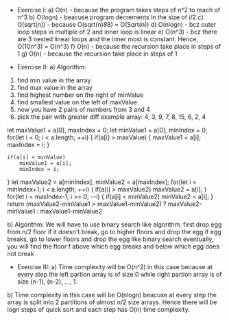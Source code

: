* Exercise I:
a) O(n) - because the program takes steps of n^2 to reach of n^3
b) O(logn) - beacuse program decrements in the size of i/2
c) O(sqrt(n)) - because O(sqrt(n)*8*8) = O(Sqrt(n))
d) O(nlogn) - bcz outer loop steps in multiple of 2 and inner loop is linear
e) O(n^3) - bcz there are 3 nested linear loops and the inner most is constant. 
Hence, O(10n^3) = O(n^3)
f) O(n) - because the recursion take place in steps of 1
g) O(n) - because the recursion take place in steps of 1


* Exercise II:
a) Algorithm:
1. find min value in the array
2. find max value in the array
3. find highest number on the right of minValue
4. find smallest value on the left of maxValue
5. now you have 2 pairs of numbers from 3 and 4
6. pick the pair with greater diff
example array: 4, 3, 9, 7, 8, 15, 6, 2, 4

 let maxValue1 = a[0], maxIndex = 0;
 let minValue1 = a[0], minIndex = 0;
 for(let i = 0; i < a.length; ++i) {
	if(a[i] > maxValue) {
		maxValue1 = a[i];
		maxIndex = i;
	} 
		
	if(a[i] < minValue) 
		minValue1 = a[i];
		minIndex = i;
 }
 let maxValue2 = a[minIndex], minValue2 = a[maxIndex];
 for(let i = minIndex+1; i < a.length; ++i) {
 	if(a[i] > maxValue2)
 		maxValue2 = a[i];
 }
 for(let i = maxIndex-1; i >= 0; --i) {
 	if(a[i] < minValue2)
 		minValue2 = a[i];
 }
 return (maxValue2-minValue1 > maxValue1-minValue2) ? maxValue2-minValue1 :  maxValue1-minValue2

 b) Algorithm:
We will have to use binary search like algorithm.
first drop egg from n/2 floor
if it doesn't break, go to higher floors and drop the egg
if egg breaks, go to lower floors and drop the egg
like binary search
eventually, you will find the floor f above which egg breaks and below which egg does not break


 * Exercise III:
 a) Time complexity will be O(n^2) in this case because at every step the left partion array is of size 0 while right partion array is of size (n-1), (n-2), ..., 1.

 b) Time complexity in this case will be O(nlogn) beacuse at every step the array is split into 2 partitions of almost n/2 size arrays. Hence there will be logn steps of quick sort and each step has O(n) time complexity.
